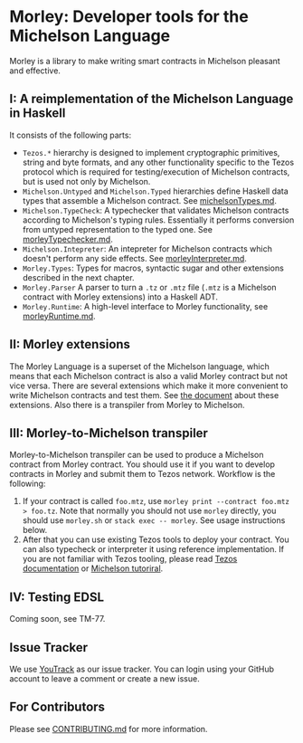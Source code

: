 # Morley: Developer tools for the Michelson Language

Morley is a library to make writing smart contracts in Michelson pleasant and
effective.

## I: A reimplementation of the Michelson Language in Haskell

It consists of the following parts:

- `Tezos.*` hierarchy is designed to implement cryptographic primitives, string and byte formats, and any other functionality specific to the Tezos protocol which is required for testing/execution of Michelson contracts, but is used not only by Michelson.
- `Michelson.Untyped` and `Michelson.Typed` hierarchies define Haskell data types that assemble a Michelson contract. See [michelsonTypes.md](/docs/michelsonTypes.md).
- `Michelson.TypeCheck`: A typechecker that validates Michelson contracts according to Michelson's typing rules. Essentially it performs conversion from untyped representation to the typed one. See [morleyTypechecker.md](/docs/morleyTypechecker.md).
- `Michelson.Intepreter`: An intepreter for Michelson contracts which doesn't perform any side effects. See [morleyInterpreter.md](/docs/morleyInterpreter.md).
- `Morley.Types`: Types for macros, syntactic sugar and other extensions described in the next chapter.
- `Morley.Parser` A parser to turn a `.tz` or `.mtz` file (`.mtz` is a Michelson contract with Morley extensions) into a Haskell ADT.
- `Morley.Runtime`: A high-level interface to Morley functionality, see [morleyRuntime.md](/docs/morleyRuntime.md).

## II: Morley extensions

The Morley Language is a superset of the Michelson language, which means that each Michelson contract is also a valid Morley contract but not vice versa.
There are several extensions which make it more convenient to write Michelson contracts and test them.
See [the document](/docs/morleyLanguage.md) about these extensions.
Also there is a transpiler from Morley to Michelson.

## III: Morley-to-Michelson transpiler

Morley-to-Michelson transpiler can be used to produce a Michelson contract from Morley contract.
You should use it if you want to develop contracts in Morley and submit them to Tezos network.
Workflow is the following:

1. If your contract is called `foo.mtz`, use `morley print --contract foo.mtz > foo.tz`. Note that normally you should not use `morley` directly, you should use `morley.sh` or `stack exec -- morley`. See usage instructions below.
2. After that you can use existing Tezos tools to deploy your contract. You can also typecheck or interpreter it using reference implementation. If you are not familiar with Tezos tooling, please read [Tezos documentation](http://tezos.gitlab.io/zeronet/index.html) or [Michelson tutoriral](https://gitlab.com/camlcase-dev/michelson-tutorial).

## IV: Testing EDSL

Coming soon, see TM-77.

## Issue Tracker

We use [YouTrack](https://issues.serokell.io/issues/TM) as our issue
tracker. You can login using your GitHub account to leave a comment or
create a new issue.

## For Contributors

Please see [CONTRIBUTING.md](CONTRIBUTING.md) for more information.
